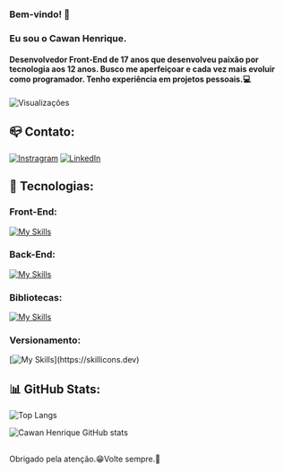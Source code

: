 ### Bem-vindo! 👋 

### Eu sou o Cawan Henrique.

#### Desenvolvedor Front-End de 17 anos que desenvolveu paixão por tecnologia aos 12 anos. Busco me aperfeiçoar e cada vez mais evoluir como programador. Tenho experiência em projetos pessoais.💻

![Visualizações](https://komarev.com/ghpvc/?username=CawanHenrique&label=Profile%20views&color=0e75b6&style=flat)

## 📪 Contato:

[![Instragram](https://img.shields.io/badge/Instagram-E4405F?style=for-the-badge&logo=instagram&logoColor=white)](https://www.instagram.com/devcawan/)
[![LinkedIn](https://img.shields.io/badge/LinkedIn-0077B5?style=for-the-badge&logo=linkedin&logoColor=white)](https://www.linkedin.com/in/cawan-henrique-64bb22330/)

## 🚀 Tecnologias:

### Front-End:

[![My Skills](https://skillicons.dev/icons?i=js,html,css,sass,ts,react,laravel)](https://skillicons.dev)

### Back-End:

[![My Skills](https://skillicons.dev/icons?i=firebase,mysql)](https://skillicons.dev)

### Bibliotecas:

[![My Skills](https://skillicons.dev/icons?i=tailwind,bootstrap,materialui)](https://skillicons.dev)

### Versionamento:

[![My Skills](https://skillicons.dev/icons?i=git,)](https://skillicons.dev)

## 📊 GitHub Stats:

![Top Langs](https://github-readme-stats.vercel.app/api/top-langs/?username=CawanHenrique&theme=tokyonight)

![Cawan Henrique GitHub stats](https://github-readme-stats.vercel.app/api?username=CawanHenrique&show_icons=true&theme=tokyonight)

##

Obrigado pela atenção.😁Volte sempre.👋
